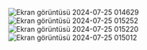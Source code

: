 ![Ekran görüntüsü 2024-07-25 014629](https://github.com/user-attachments/assets/e5663ff0-3032-4025-8fd8-259d603485ac)
![Ekran görüntüsü 2024-07-25 015252](https://github.com/user-attachments/assets/d3d74e54-b9e7-445d-bf5f-58bbb77eb6a3)
![Ekran görüntüsü 2024-07-25 015220](https://github.com/user-attachments/assets/216b68e3-daba-47ab-9ace-24ddc90d7b01)
![Ekran görüntüsü 2024-07-25 015012](https://github.com/user-attachments/assets/626880fe-b81f-46e4-8e7f-d0d6a6ae0b4b)
